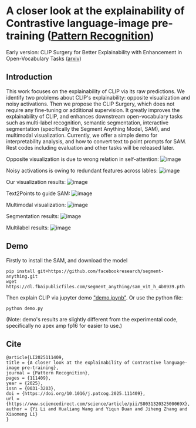 # A closer look at the explainability of Contrastive language-image pre-training ([Pattern Recognition](https://www.sciencedirect.com/science/article/abs/pii/S003132032500069X?via%3Dihub))
Early version: CLIP Surgery for Better Explainability with Enhancement in Open-Vocabulary Tasks ([arxiv](https://arxiv.org/abs/2304.05653))

## Introduction

This work focuses on the explainability of CLIP via its raw predictions. We identify two problems about CLIP's explainability: opposite visualization and noisy activations. Then we propose the CLIP Surgery, which does not require any fine-tuning or additional supervision. It greatly improves the explainability of CLIP, and enhances downstream open-vocabulary tasks such as multi-label recognition, semantic segmentation, interactive segmentation (specifically the Segment Anything Model, SAM), and multimodal visualization. Currently, we offer a simple demo for interpretability analysis, and how to convert text to point prompts for SAM. Rest codes including evaluation and other tasks will be released later.

Opposite visualization is due to wrong relation in self-attention:
![image](figs/fig1.jpg)

Noisy activations is owing to redundant features across lables:
![image](figs/fig2.jpg)

Our visualization results:
![image](figs/fig3.jpg)

Text2Points to guide SAM:
![image](figs/fig4.jpg)

Multimodal visualization:
![image](figs/fig5.jpg)

Segmentation results:
![image](figs/fig6.jpg)

Multilabel results:
![image](figs/fig7.jpg)

## Demo

Firstly to install the SAM, and download the model
```
pip install git+https://github.com/facebookresearch/segment-anything.git
wget https://dl.fbaipublicfiles.com/segment_anything/sam_vit_h_4b8939.pth
```

Then explain CLIP via jupyter demo ["demo.ipynb"](https://github.com/xmed-lab/CLIP_Surgery/blob/master/demo.ipynb).
Or use the python file:
```
python demo.py
```
(Note: demo's results are slightly different from the experimental code, specifically no apex amp fp16 for easier to use.)

## Cite
```
@article{LI2025111409,
title = {A closer look at the explainability of Contrastive language-image pre-training},
journal = {Pattern Recognition},
pages = {111409},
year = {2025},
issn = {0031-3203},
doi = {https://doi.org/10.1016/j.patcog.2025.111409},
url = {https://www.sciencedirect.com/science/article/pii/S003132032500069X},
author = {Yi Li and Hualiang Wang and Yiqun Duan and Jiheng Zhang and Xiaomeng Li}
}
```

